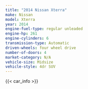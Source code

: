 ```yaml
---
title: "2014 Nissan Xterra"
make: Nissan
model: Xterra
year: 2014
engine-fuel-type: regular unleaded
engine-hp: 261
engine-cylinders: 6
transmission-type: Automatic
driven-wheels: four wheel drive
number-of-doors: 4
market-category: N/A
vehicle-size: Midsize
vehicle-style: 4dr SUV
---
```


{{< car_info >}}
